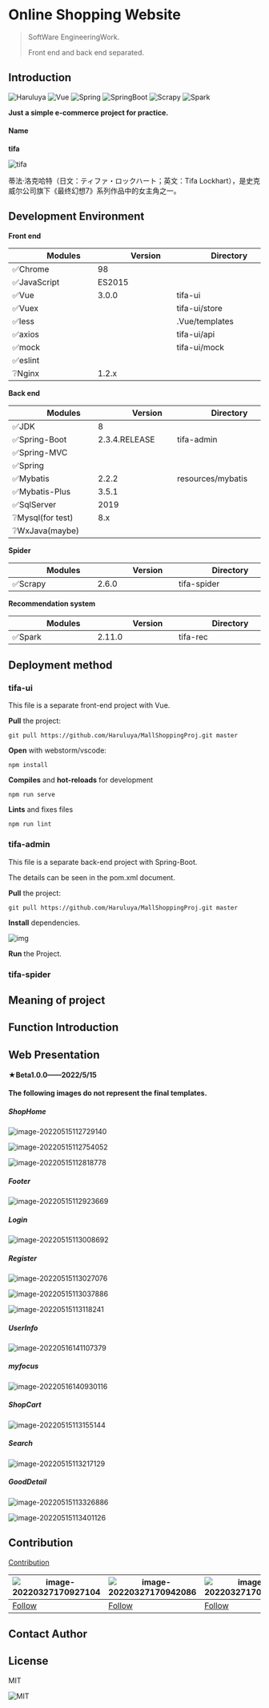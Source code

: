 # Online Shopping Website

>SoftWare EngineeringWork.
>
>Front end and back end separated.

## Introduction 

![Haruluya](https://img.shields.io/badge/X-Haruluya-brightgreen)	![Vue](https://img.shields.io/badge/Vue-3.0.0-blue)		![Spring](https://img.shields.io/badge/Spring-5-blue)	![SpringBoot](https://img.shields.io/badge/Spring--Boot-2-blue)		![Scrapy](https://img.shields.io/badge/Scrapy-2-blue)	![Spark](https://img.shields.io/badge/Spark-2.11-blue)



**Just a simple e-commerce project for practice.**

#### Name

**tifa**

![tifa](https://img1.ali213.net/glpic/2021/12/27/584_2021122715107237.jpg)

蒂法·洛克哈特（日文：ティファ・ロックハート；英文：Tifa Lockhart），是史克威尔公司旗下《最终幻想7》系列作品中的女主角之一。

## Development Environment

**Front end**

| <img width=50/>Modules <img width=50/> | <img width=50/>Version  <img width=50/>| <img width=50/>Directory<img width=50/>|
| -------| ------- | --------|
| ✅Chrome | 98 |  |
| ✅JavaScript | ES2015 |  |
| ✅Vue    | 3.0.0   | tifa-ui       |
| ✅Vuex   |         | tifa-ui/store |
| ✅less   |         | .Vue/templates   |
| ✅axios  |         | tifa-ui/api   |
| ✅mock   |         | tifa-ui/mock  |
| ✅eslint |         |                         |
| ❔Nginx  | 1.2.x   |                         |

**Back end**

| <img width=50/>Modules <img width=50/>   |<img width=50/> Version<img width=50/> | <img width=50/>Directory<img width=50/>|
| ---------------- | ------------- | ----------------- |
| ✅JDK             | 8             |                   |
| ✅Spring-Boot     | 2.3.4.RELEASE | tifa-admin    |
| ✅Spring-MVC      |               |                   |
| ✅Spring          |               |                   |
| ✅Mybatis         | 2.2.2         | resources/mybatis |
| ✅Mybatis-Plus    | 3.5.1         |                   |
| ✅SqlServer       | 2019          |                   |
| ❔Mysql(for test) | 8.x           |                   |
| ❔WxJava(maybe)   |               |                   |

**Spider**



| <img width=50/>Modules <img width=50/> | <img width=50/> Version<img width=50/> | <img width=50/>Directory<img width=50/> |
| -------------------------------------- | -------------------------------------- | --------------------------------------- |
| ✅Scrapy                                | 2.6.0                                  | tifa-spider                             |


**Recommendation system**


| <img width=50/>Modules <img width=50/> | <img width=50/> Version<img width=50/> | <img width=50/>Directory<img width=50/> |
| -------------------------------------- | -------------------------------------- | --------------------------------------- |
| ✅Spark                                | 2.11.0                                  | tifa-rec                            |


## Deployment method

### **tifa-ui**

This file is a separate front-end project with Vue.	

**Pull** the project:

```shell
git pull https://github.com/Haruluya/MallShoppingProj.git master
```



**Open** with webstorm/vscode:

```shell
npm install
```



**Compiles** and **hot-reloads** for development

```shell
npm run serve
```



**Lints** and fixes files

```shell
npm run lint
```



### tifa-admin

This file is a separate back-end project with Spring-Boot.

The details can be seen in the pom.xml document.

**Pull** the project:

```shell
git pull https://github.com/Haruluya/MallShoppingProj.git master
```
**Install** dependencies.

![img](https://i.postimg.cc/K8xmkhL9/img.png)

**Run** the Project.

### tifa-spider

## Meaning of project

## Function Introduction

## Web Presentation

#### ★**Beta1.0.0——2022/5/15**

**The following images do not represent the final templates.**

##### ShopHome

![image-20220515112729140](./document/images/image-20220515112729140.png)

![image-20220515112754052](./document/images/image-20220515112754052.png)



![image-20220515112818778](./document/images/image-20220515112818778.png)



##### Footer

![image-20220515112923669](./document/images/image-20220515112923669.png)



##### Login

![image-20220515113008692](./document/images/image-20220515113008692.png)

##### Register

![image-20220515113027076](./document/images/image-20220515113027076.png)

![image-20220515113037886](./document/images/image-20220515113037886.png)

![image-20220515113118241](./document/images/image-20220515113118241.png)

##### UserInfo

![image-20220516141107379](./document/images/image-20220516141107379.png)

##### myfocus

![image-20220516140930116](./document/images/image-20220516140930116.png)

##### ShopCart

![image-20220515113155144](./document/images/image-20220515113155144.png)

##### Search

![image-20220515113217129](./document/images/image-20220515113217129.png)



##### GoodDetail

![image-20220515113326886](./document/images/image-20220515113326886.png)



![image-20220515113401126](./document/images/image-20220515113401126.png)





## Contribution

<a href="https://github.com/Haruluya/MallShoppingProj/graphs/contributors">Contribution</a>

| ![image-20220327170927104](https://i.postimg.cc/MGB5hN3S/image-20220327170927104.png) | ![image-20220327170942086](https://i.postimg.cc/5tJQ2rN1/image-20220327170942086.png) | ![image-20220327170854078](https://i.postimg.cc/YqS3phD8/image-20220327170854078.png) |
| ------------------------------------------------------------ | ------------------------------------------------------------ | ------------------------------------------------------------ |
| <a href="https://github.com/Haruluya">Follow</a>             | <a href="https://github.com/wssyqzd">Follow</a>              | <a href="https://github.com/Gonlando8980">Follow</a>         |




## Contact Author 

## License
MIT

![MIT](https://img.shields.io/badge/License-MIT-red)



